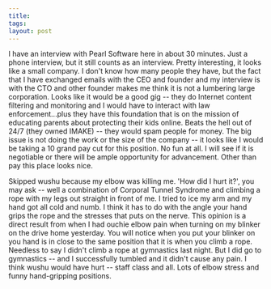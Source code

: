 ```yaml
---
title: 
tags: 
layout: post
---
```

I have an interview with Pearl Software here in about 30 minutes.  Just a phone interview, but it still counts as an interview.  Pretty interesting, it looks like a small company.  I don't know how many people they have, but the fact that I have exchanged emails with the CEO and founder and my interview is with the CTO and other founder makes me think it is not a lumbering large corporation.  Looks like it would be a good gig -- they do Internet content filtering and monitoring and I would have to interact with law enforcement...plus they have this foundation that is on the mission of educating parents about protecting their kids online.  Beats the hell out of 24/7 (they owned IMAKE) -- they would spam people for money. The big issue is not doing the work or the size of the company -- it looks like I would be taking a 10 grand pay cut for this position.  No fun at all.  I will see if it is negotiable or there will be ample opportunity for advancement.  Other than pay this place looks nice.  



Skipped wushu because my elbow was killing me.  'How did I hurt it?', you may ask -- well a combination of Corporal Tunnel Syndrome and climbing a rope with my legs out straight in front of me.  I tried to ice my arm and my hand got all cold and numb.  I think it has to do with the angle your hand grips the rope and the stresses that puts on the nerve.  This opinion is a direct result from when I had ouchie elbow pain when turning on my blinker on the drive home yesterday.  You will notice when you put your blinker on you hand is in close to the same position that it is when you climb a rope.  Needless to say I didn't climb a rope at gymnastics last night.  But I did go to gymnastics -- and I successfully tumbled and it didn't cause any pain.  I think wushu would have hurt -- staff class and all.  Lots of elbow stress and funny hand-gripping positions.
